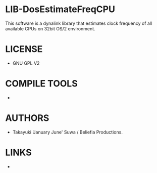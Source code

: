 LIB-DosEstimateFreqCPU
======================

This software is a dynalink library that estimates clock frequency of all available CPUs on 32bit OS/2 environment.


LICENSE
===============
* GNU GPL V2

COMPILE TOOLS
===============
* 

AUTHORS
===============
* Takayuki 'January June' Suwa / Beliefia Productions.

LINKS
===============
* 
